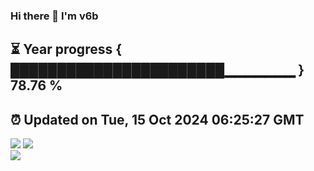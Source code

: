 ### Hi there 👋  I'm v6b  
⏳ Year progress { ███████████████████████▁▁▁▁▁▁▁ } 78.76 %
---
⏰ Updated on Tue, 15 Oct 2024 06:25:27 GMT
---
![](https://github-readme-stats.vercel.app/api?username=v6b&bg_color=30,e96443,904e95&title_color=fff&text_color=fff&layout=compact)
![](https://github-readme-stats.vercel.app/api/top-langs/?username=v6b&layout=compact&bg_color=30,e96443,904e95&title_color=fff&text_color=fff)  
![](https://gcore.jsdelivr.net/gh/v6b/v6b@main/assets/github-contribution-grid-snake.svg)

